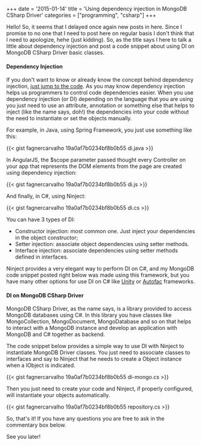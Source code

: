 +++
date = '2015-01-14'
title = 'Using dependency injection in MongoDB CSharp Driver'
categories = ["programming", "csharp"]
+++

Hello! So, it seems that I delayed once again new posts in here. Since I promise to no one that I need to post here on regular basis I don't think that I need to apologize, hehe (just kidding). So, as the title says I here to talk a little about dependency injection and post a code snippet about using DI on MongoDB CSharp Driver basic classes.

#### Dependency Injection

If you don't want to know or already know the concept behind dependency injection, [just jump to the code](#code).
As you may know dependency injection helps us programmers to control code dependencies easier. When you use dependency injection (or DI) depending on the language that you are using you just need to use an attribute, annotation or something else that helps to inject (like the name says, doh!) the dependencies into your code without the need to instantiate or set the objects manually.

For example, in Java, using Spring Framework, you just use something like this:

{{< gist fagnercarvalho 19a0af7b0234bf8b0b55 di.java >}}

In AngularJS, the $scope parameter passed thought every Controller on your app that represents the DOM elements from the page are created using dependency injection:

{{< gist fagnercarvalho 19a0af7b0234bf8b0b55 di.js >}}

And finally, in C#, using Ninject:

{{< gist fagnercarvalho 19a0af7b0234bf8b0b55 di.cs >}}

You can have 3 types of DI:

- Constructor injection: most common one. Just inject your dependencies in the object constructor;
- Setter injection: associate object dependencies using setter methods.
- Interface injection: associate dependencies using setter methods defined in interfaces.

Ninject provides a very elegant way to perform DI on C#, and my MongoDB code snippet posted right below was made using this framework, but you have many other options for use DI on C# like [Unity](http://msdn.microsoft.com/en-us/library/ff647202.aspx) or [Autofac](http://autofac.org/) frameworks.

#### DI on MongoDB CSharp Driver

MongoDB CSharp Driver, as the name says, is a library provided to access MongoDB databases using C#. In this library you have classes like MongoCollection, MongoDocument, MongoDatabase and so on that helps to interact with a MongoDB instance and develop an application with MongoDB and C# together as backend.

The code snippet below provides a simple way to use DI with Ninject to instantiate MongoDB Driver classes.
You just need to associate classes to interfaces and say to Ninject that he needs to create a Object instance when a IObject is indicated.

{{< gist fagnercarvalho 19a0af7b0234bf8b0b55 di-mongo.cs >}}

Then you just need to create your code and Ninject, if properly configured, will instantiate your objects automatically.

{{< gist fagnercarvalho 19a0af7b0234bf8b0b55 repository.cs >}}

So, that's it! If you have any questions you are free to ask in the commentary box below.

See you later!
